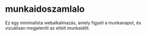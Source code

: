 # munkaidoszamlalo
Ez egy minimalista webalkalmazás, amely figyeli a munkanapot, és vizuálisan megjeleníti az eltelt munkaidőt.
